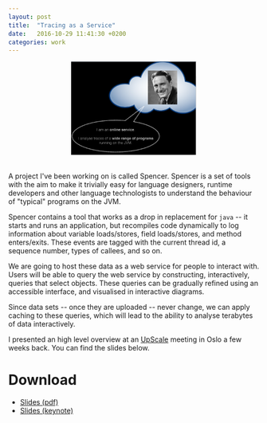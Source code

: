 ```yaml
---
layout: post
title:  "Tracing as a Service"
date:   2016-10-29 11:41:30 +0200 
categories: work
---
```


<div style="width: 50%; display: block; margin: 0 auto;">
  <img src="https://github.com/kaeluka/kaeluka.github.io/blob/master/assets/spencer_screenshot.png?raw=true" alt="screenshot"/>
</div>

<br/>A project I've been working on is called Spencer. Spencer is a set of tools
with the aim to make it trivially easy for language designers, runtime
developers and other language technologists to understand the behaviour of
"typical" programs on the JVM.

Spencer contains a tool that works as a drop in replacement for `java` -- it
starts and runs an application, but recompiles code dynamically to log
information about variable loads/stores, field loads/stores, and method
enters/exits. These events are tagged with the current thread id, a sequence
number, types of callees, and so on.

We are going to host these data as a web service for people to interact with.
Users will be able to query the web service by constructing, interactively,
queries that select objects. These queries can be gradually refined using an
accessible interface, and visualised in interactive diagrams.

Since data sets -- once they are uploaded -- never change, we can apply caching
to these queries, which will lead to the ability to analyse terabytes of data
interactively.

I presented an high level overview at an
[UpScale](https://upscale.project.cwi.nl/) meeting in Oslo a few weeks back. You
can find the slides below.

# Download

 - [Slides (pdf)](https://github.com/kaeluka/kaeluka.github.io/blob/master/assets/spencer_slides.pdf?raw=true)
 - [Slides (keynote)](https://github.com/kaeluka/kaeluka.github.io/blob/master/assets/spencer_slides.key?raw=true)
